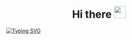 <h1 align = "center" color = "red"> Hi there 
<img src="https://lh3.googleusercontent.com/fife/AAbDypApcHumhswQy6IpdOEFqJWV1jUIR3t4yYUGkgCOhry0CNmrrmQ5lQjltNlPpwgz1jI2WwFJCeN9273PNhzEkDLzFrnedD_nn8gFBVI9u4JWWzAo1ShKscCUN9n1DwubUYOD92pj0-fwDajqF0OHyqzMguKycTMhNBbV2_oTOArg-sS6xr1hd1zGqdmeUWhnoHLTLfHjvA4ma0Tn4kJDvFMUhdcDc1LmlGlOoWnJmnZYVgWUJpMF1Hqo5gZrkX8Wov_7SwQbr0PNfBUhc9ntQ0tvY-FlxvWbm4dEqA25YQ5tbug9cLrmZbgUG77M32TW4NDFOWGE7vFC63VF5bSWDCfmCQDdpGVueZNoBtztbZlaYorTuQCmWkSmHW2r2j37MbtFHayQ9GVOsH2-DhRV6GIugrdoizxG80zs4WtmuvMXTKAEhhsj8Vh9dy_KtiPGufjWiD5-YRpL_Uz7D0SBCy-8Qfm701asYYJ-y0UktWtelaoBJ6p29J3QfaqEqdd5jeMhZpQzNkyJA9bp8Mf8J0HZ5gZkH7W61hc1BGcRC_ltSd2a1MrR9PIMy4WXcIFWBQnGJaktafYJXrtgxBS-kgktbkSh3udCrFb6lkk9uVbBRTOD9me_-Py3L5b7CbQ2GHMC5iv38-5_m3VF-VWJIjhgWNei3zQUk4sddEeK-4CJY8DcFOA5F1SiS9MOb7XSHBTGjffTCTt2bTfonjXSXFJcVMOjtB31yvQuKHX_UAntt8xzSJsHusbSKbV37El7Y9L7R7ayhAhc3xyUKS6xw48vbgY5U2E7EfHQFAnT473OFcKO8MdtARUg9mHqErHEa5L8Nc7lNUWgLuIrjd-Z4HFwXDvnTd24gZBYyLvwCgFCl7PUmjxtfs1AbUoXTl4ryz6II8DWCUdq0P4q-VaZHEBV91E=w1920-h956" height = "32"/></h1>

<a href="https://git.io/typing-svg"><img src="https://readme-typing-svg.herokuapp.com?font=Fira+Code&pause=1000&width=435&lines=Junior+Unity+developer" alt="Typing SVG" /></a>



<!--
**KADI001/KADI001** is a ✨ _special_ ✨ repository because its `README.md` (this file) appears on your GitHub profile.

Here are some ideas to get you started:

- 🔭 I’m currently working on ...
- 🌱 I’m currently learning ...
- 👯 I’m looking to collaborate on ...
- 🤔 I’m looking for help with ...
- 💬 Ask me about ...
- 📫 How to reach me: ...
- 😄 Pronouns: ...
- ⚡ Fun fact: ...
-->
